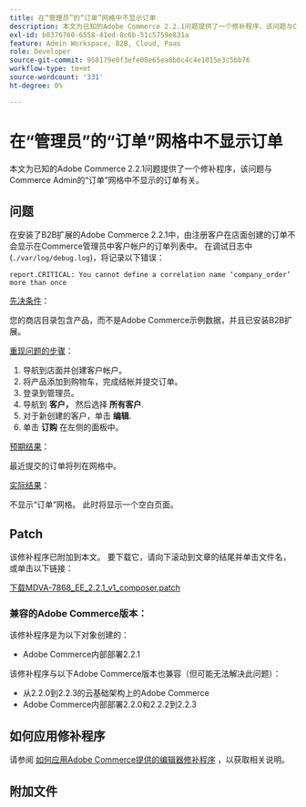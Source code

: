```yaml
---
title: 在“管理员”的“订单”网格中不显示订单
description: 本文为已知的Adobe Commerce 2.2.1问题提供了一个修补程序，该问题与Commerce Admin的“订单”网格中不显示的订单有关。
exl-id: b8376760-6558-41ed-8c6b-51c5759e831a
feature: Admin Workspace, B2B, Cloud, Paas
role: Developer
source-git-commit: 958179e0f3efe08e65ea8b0c4c4e1015e3c5bb76
workflow-type: tm+mt
source-wordcount: '331'
ht-degree: 0%

---
```


# 在“管理员”的“订单”网格中不显示订单

本文为已知的Adobe Commerce 2.2.1问题提供了一个修补程序，该问题与Commerce Admin的“订单”网格中不显示的订单有关。

## 问题

在安装了B2B扩展的Adobe Commerce 2.2.1中，由注册客户在店面创建的订单不会显示在Commerce管理员中客户帐户的订单列表中。 在调试日志中(`./var/log/debug.log`)，将记录以下错误：

`report.CRITICAL: You cannot define a correlation name ‘company_order’ more than once`

<u>先决条件</u>：

您的商店目录包含产品，而不是Adobe Commerce示例数据，并且已安装B2B扩展。

<u>重现问题的步骤</u>：

1. 导航到店面并创建客户帐户。
1. 将产品添加到购物车，完成结帐并提交订单。
1. 登录到管理员。
1. 导航到 **客户，** 然后选择 **所有客户**.
1. 对于新创建的客户，单击 **编辑**.
1. 单击 **订购** 在左侧的面板中。

<u>预期结果</u>：

最近提交的订单将列在网格中。

<u>实际结果</u>：

不显示“订单”网格。 此时将显示一个空白页面。

## Patch

该修补程序已附加到本文。 要下载它，请向下滚动到文章的结尾并单击文件名，或单击以下链接：

[下载MDVA-7868\_EE\_2.2.1\_v1\_composer.patch](assets/MDVA-7868_EE_2.2.1_v1_composer.patch.zip)

### 兼容的Adobe Commerce版本：

该修补程序是为以下对象创建的：

* Adobe Commerce内部部署2.2.1

该修补程序与以下Adobe Commerce版本也兼容（但可能无法解决此问题）：

* 从2.2.0到2.2.3的云基础架构上的Adobe Commerce
* Adobe Commerce内部部署2.2.0和2.2.2到2.2.3

## 如何应用修补程序

请参阅 [如何应用Adobe Commerce提供的编辑器修补程序](/help/how-to/general/how-to-apply-a-composer-patch-provided-by-magento.md) ，以获取相关说明。

## 附加文件

